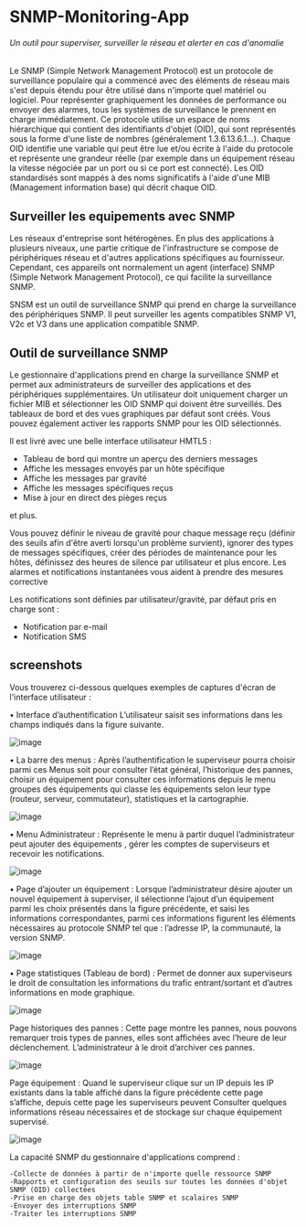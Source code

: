 # SNMP-Monitoring-App

###### Un outil pour superviser, surveiller le réseau et alerter en cas d'anomalie 

Le SNMP (Simple Network Management Protocol) est un protocole de surveillance populaire qui a commencé avec des éléments de réseau mais s'est depuis étendu pour être utilisé dans n'importe quel matériel ou logiciel.
Pour représenter graphiquement les données de performance ou envoyer des alarmes, tous les systèmes de surveillance le prennent en charge immédiatement.
Ce protocole utilise un espace de noms hiérarchique qui contient des identifiants d'objet (OID), qui sont représentés sous la forme d'une liste de nombres (généralement 1.3.6.13.6.1...).
Chaque OID identifie une variable qui peut être lue et/ou écrite à l'aide du protocole et représente une grandeur réelle (par exemple dans un équipement réseau la vitesse négociée par un port ou si ce port est connecté).
Les OID standardisés sont mappés à des noms significatifs à l'aide d'une MIB (Management information base) qui décrit chaque OID.

## Surveiller les equipements avec SNMP

Les réseaux d'entreprise sont hétérogènes. En plus des applications à plusieurs niveaux, une partie critique de l'infrastructure se compose de périphériques réseau et d'autres applications spécifiques au fournisseur. Cependant, ces appareils ont normalement un agent (interface) SNMP (Simple Network Management Protocol), ce qui facilite la surveillance SNMP.

SNSM est un outil de surveillance SNMP qui prend en charge la surveillance des périphériques SNMP. Il peut surveiller les agents compatibles SNMP V1, V2c et V3 dans une application compatible SNMP. 

## Outil de surveillance SNMP

Le gestionnaire d'applications prend en charge la surveillance SNMP et permet aux administrateurs de surveiller des applications et des périphériques supplémentaires. Un utilisateur doit uniquement charger un fichier MIB et sélectionner les OID SNMP qui doivent être surveillés. Des tableaux de bord et des vues graphiques par défaut sont créés. Vous pouvez également activer les rapports SNMP pour les OID sélectionnés.

 Il est livré avec une belle interface utilisateur HMTL5 :
* Tableau de bord qui montre un aperçu des derniers messages
* Affiche les messages envoyés par un hôte spécifique
* Affiche les messages par gravité
* Affiche les messages spécifiques reçus
* Mise à jour en direct des pièges reçus

et plus.

Vous pouvez définir le niveau de gravité pour chaque message reçu (définir des seuils afin d'être averti lorsqu'un problème survient), ignorer des types de messages spécifiques, créer des périodes de maintenance pour les hôtes, définissez des heures de silence par utilisateur et plus encore. Les alarmes et notifications instantanées vous aident à prendre des mesures corrective


Les notifications sont définies par utilisateur/gravité, par défaut pris en charge sont :
* Notification par e-mail
* Notification SMS

## screenshots

Vous trouverez ci-dessous quelques exemples de captures d'écran de l'interface utilisateur :

• Interface d’authentification
L’utilisateur saisit ses informations dans les champs indiqués dans la figure suivante.

![image](https://user-images.githubusercontent.com/81916000/139585935-805764a0-dbf9-4cfb-b2da-6483ee7d1efc.png)

• La barre des menus :
Après l’authentification le superviseur pourra choisir parmi ces Menus soit pour consulter
l’état général, l’historique des pannes, choisir un équipement pour consulter ces informations
depuis le menu groupes des équipements qui classe les équipements selon leur type (routeur,
serveur, commutateur), statistiques et la cartographie.

![image](https://user-images.githubusercontent.com/81916000/141693297-9a23335a-a456-4f41-b60e-4098162d1d13.png)

• Menu Administrateur :
Représente le menu à partir duquel l’administrateur peut ajouter des équipements , gérer
les comptes de superviseurs et recevoir les notifications.

![image](https://user-images.githubusercontent.com/81916000/139592503-d2a00930-fdf8-41dd-9492-b66d821a4f15.png)

• Page d’ajouter un équipement :
Lorsque l’administrateur désire ajouter un nouvel équipement à superviser, il sélectionne
l’ajout d’un équipement parmi les choix présentés dans la figure précédente, et saisi les
informations correspondantes, parmi ces informations figurent les éléments nécessaires au
protocole SNMP tel que : l’adresse IP, la communauté, la version SNMP.

![image](https://user-images.githubusercontent.com/81916000/141709304-bc2f6c46-a7af-4a29-a53c-1eee4a8e8eae.png)

• Page statistiques (Tableau de bord)  :
Permet de donner aux superviseurs le droit de consultation les informations du trafic
entrant/sortant et d’autres informations en mode graphique.

![image](https://user-images.githubusercontent.com/81916000/141701492-efcd62fd-219b-4bdb-b99e-9e4dacab7b08.png)

Page historiques des pannes :
Cette page montre les pannes, nous pouvons remarquer trois types de pannes, elles sont
affichées avec l’heure de leur déclenchement. L’administrateur à le droit d’archiver ces pannes.

![image](https://user-images.githubusercontent.com/81916000/141705177-ed8609a1-953f-4166-83d6-32629312330e.png)

 Page équipement :
Quand le superviseur clique sur un IP depuis les IP existants dans la table affiché dans la
figure précédente cette page s’affiche, depuis cette page les superviseurs peuvent Consulter
quelques informations réseau nécessaires et de stockage sur chaque équipement supervisé.

![image](https://user-images.githubusercontent.com/81916000/141709068-064c5f0d-3165-4507-bcc9-8dd534ef48ad.png)


La capacité SNMP du gestionnaire d'applications comprend :

    -Collecte de données à partir de n'importe quelle ressource SNMP
    -Rapports et configuration des seuils sur toutes les données d'objet SNMP (OID) collectées
    -Prise en charge des objets table SNMP et scalaires SNMP
    -Envoyer des interruptions SNMP
    -Traiter les interruptions SNMP




